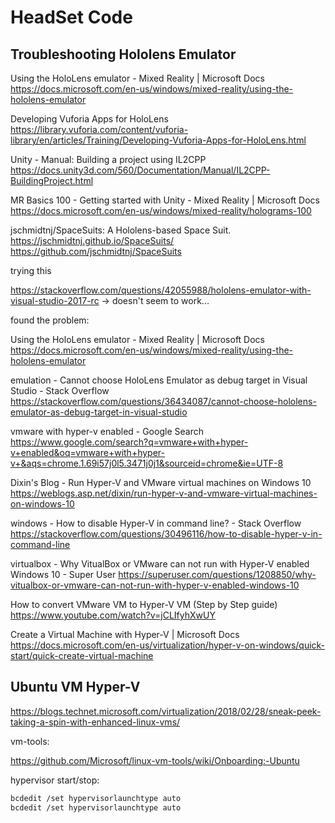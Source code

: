 # HeadSet Code

## Troubleshooting Hololens Emulator

Using the HoloLens emulator - Mixed Reality | Microsoft Docs
https://docs.microsoft.com/en-us/windows/mixed-reality/using-the-hololens-emulator

Developing Vuforia Apps for HoloLens
https://library.vuforia.com/content/vuforia-library/en/articles/Training/Developing-Vuforia-Apps-for-HoloLens.html

Unity - Manual: Building a project using IL2CPP
https://docs.unity3d.com/560/Documentation/Manual/IL2CPP-BuildingProject.html

MR Basics 100 - Getting started with Unity - Mixed Reality | Microsoft Docs
https://docs.microsoft.com/en-us/windows/mixed-reality/holograms-100

jschmidtnj/SpaceSuits: A Hololens-based Space Suit. https://jschmidtnj.github.io/SpaceSuits/
https://github.com/jschmidtnj/SpaceSuits

trying this

https://stackoverflow.com/questions/42055988/hololens-emulator-with-visual-studio-2017-rc
-> doesn't seem to work...

found the problem:

Using the HoloLens emulator - Mixed Reality | Microsoft Docs
https://docs.microsoft.com/en-us/windows/mixed-reality/using-the-hololens-emulator

emulation - Cannot choose HoloLens Emulator as debug target in Visual Studio - Stack Overflow
https://stackoverflow.com/questions/36434087/cannot-choose-hololens-emulator-as-debug-target-in-visual-studio

vmware with hyper-v enabled - Google Search
https://www.google.com/search?q=vmware+with+hyper-v+enabled&oq=vmware+with+hyper-v+&aqs=chrome.1.69i57j0l5.3471j0j1&sourceid=chrome&ie=UTF-8

Dixin's Blog - Run Hyper-V and VMware virtual machines on Windows 10
https://weblogs.asp.net/dixin/run-hyper-v-and-vmware-virtual-machines-on-windows-10

windows - How to disable Hyper-V in command line? - Stack Overflow
https://stackoverflow.com/questions/30496116/how-to-disable-hyper-v-in-command-line

virtualbox - Why VitualBox or VMware can not run with Hyper-V enabled Windows 10 - Super User
https://superuser.com/questions/1208850/why-vitualbox-or-vmware-can-not-run-with-hyper-v-enabled-windows-10

How to convert VMware VM to Hyper-V VM (Step by Step guide)
https://www.youtube.com/watch?v=jCLIfyhXwUY

Create a Virtual Machine with Hyper-V | Microsoft Docs
https://docs.microsoft.com/en-us/virtualization/hyper-v-on-windows/quick-start/quick-create-virtual-machine

## Ubuntu VM Hyper-V

https://blogs.technet.microsoft.com/virtualization/2018/02/28/sneak-peek-taking-a-spin-with-enhanced-linux-vms/

vm-tools:

https://github.com/Microsoft/linux-vm-tools/wiki/Onboarding:-Ubuntu

hypervisor start/stop:
```bash
bcdedit /set hypervisorlaunchtype auto
bcdedit /set hypervisorlaunchtype auto
```